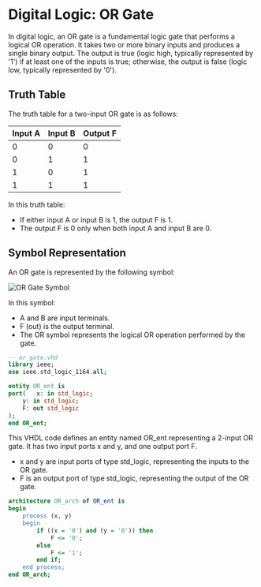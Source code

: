 # Digital Logic: OR Gate
In digital logic, an OR gate is a fundamental logic gate that performs a logical OR operation. It takes two or more binary inputs and produces a single binary output. The output is true (logic high, typically represented by '1') if at least one of the inputs is true; otherwise, the output is false (logic low, typically represented by '0').

## Truth Table

The truth table for a two-input OR gate is as follows:

| Input A | Input B | Output F |
|---------|---------|----------|
|    0    |    0    |     0    |
|    0    |    1    |     1    |
|    1    |    0    |     1    |
|    1    |    1    |     1    |

In this truth table:
- If either input A or input B is 1, the output F is 1.
- The output F is 0 only when both input A and input B are 0.

## Symbol Representation

An OR gate is represented by the following symbol:

![OR Gate Symbol](https://upload.wikimedia.org/wikipedia/commons/4/4c/Or-gate-en.svg)


In this symbol:
- A and B are input terminals.
- F (out) is the output terminal.
- The OR symbol represents the logical OR operation performed by the gate.

```vhdl
-- or_gate.vhd
library ieee;
use ieee.std_logic_1164.all;

entity OR_ent is
port(	x: in std_logic;
	y: in std_logic;
	F: out std_logic
);
end OR_ent; 

```
This VHDL code defines an entity named OR_ent representing a 2-input OR gate. It has two input ports x and y, and one output port F.
- x and y are input ports of type std_logic, representing the inputs to the OR gate.
- F is an output port of type std_logic, representing the output of the OR gate.

```vhdl
architecture OR_arch of OR_ent is
begin
    process (x, y)
    begin
        if ((x = '0') and (y = '0')) then
            F <= '0';
        else
            F <= '1';
        end if;
    end process;
end OR_arch;

```